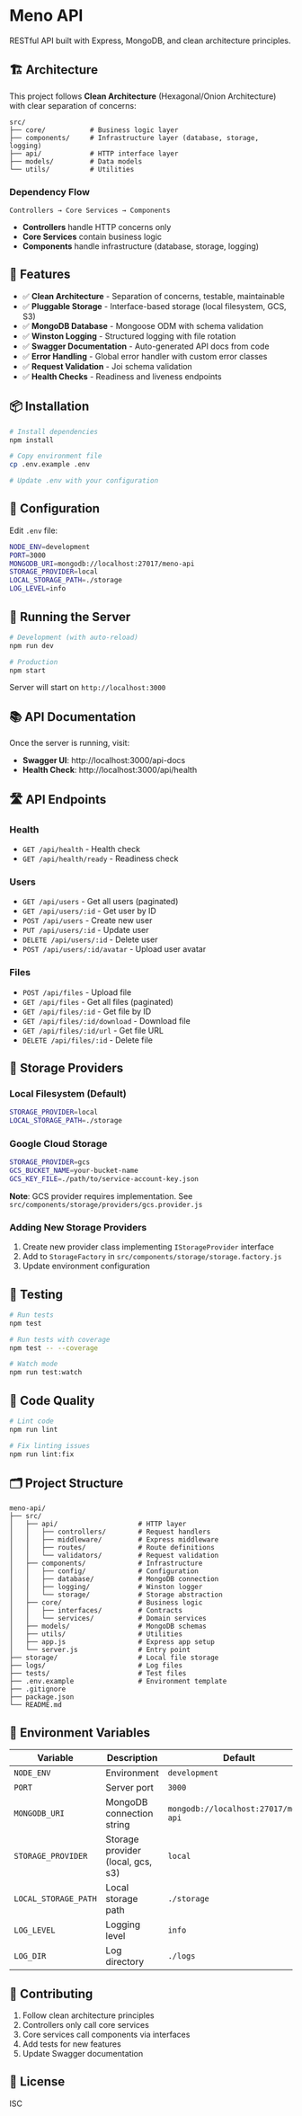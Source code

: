 # Meno API

RESTful API built with Express, MongoDB, and clean architecture principles.

## 🏗️ Architecture

This project follows **Clean Architecture** (Hexagonal/Onion Architecture) with clear separation of concerns:

```
src/
├── core/           # Business logic layer
├── components/     # Infrastructure layer (database, storage, logging)
├── api/            # HTTP interface layer
├── models/         # Data models
└── utils/          # Utilities
```

### Dependency Flow

```
Controllers → Core Services → Components
```

- **Controllers** handle HTTP concerns only
- **Core Services** contain business logic
- **Components** handle infrastructure (database, storage, logging)

## 🚀 Features

- ✅ **Clean Architecture** - Separation of concerns, testable, maintainable
- ✅ **Pluggable Storage** - Interface-based storage (local filesystem, GCS, S3)
- ✅ **MongoDB Database** - Mongoose ODM with schema validation
- ✅ **Winston Logging** - Structured logging with file rotation
- ✅ **Swagger Documentation** - Auto-generated API docs from code
- ✅ **Error Handling** - Global error handler with custom error classes
- ✅ **Request Validation** - Joi schema validation
- ✅ **Health Checks** - Readiness and liveness endpoints

## 📦 Installation

```bash
# Install dependencies
npm install

# Copy environment file
cp .env.example .env

# Update .env with your configuration
```

## 🔧 Configuration

Edit `.env` file:

```bash
NODE_ENV=development
PORT=3000
MONGODB_URI=mongodb://localhost:27017/meno-api
STORAGE_PROVIDER=local
LOCAL_STORAGE_PATH=./storage
LOG_LEVEL=info
```

## 🏃 Running the Server

```bash
# Development (with auto-reload)
npm run dev

# Production
npm start
```

Server will start on `http://localhost:3000`

## 📚 API Documentation

Once the server is running, visit:

- **Swagger UI**: http://localhost:3000/api-docs
- **Health Check**: http://localhost:3000/api/health

## 🛣️ API Endpoints

### Health
- `GET /api/health` - Health check
- `GET /api/health/ready` - Readiness check

### Users
- `GET /api/users` - Get all users (paginated)
- `GET /api/users/:id` - Get user by ID
- `POST /api/users` - Create new user
- `PUT /api/users/:id` - Update user
- `DELETE /api/users/:id` - Delete user
- `POST /api/users/:id/avatar` - Upload user avatar

### Files
- `POST /api/files` - Upload file
- `GET /api/files` - Get all files (paginated)
- `GET /api/files/:id` - Get file by ID
- `GET /api/files/:id/download` - Download file
- `GET /api/files/:id/url` - Get file URL
- `DELETE /api/files/:id` - Delete file

## 🔌 Storage Providers

### Local Filesystem (Default)

```bash
STORAGE_PROVIDER=local
LOCAL_STORAGE_PATH=./storage
```

### Google Cloud Storage

```bash
STORAGE_PROVIDER=gcs
GCS_BUCKET_NAME=your-bucket-name
GCS_KEY_FILE=./path/to/service-account-key.json
```

**Note**: GCS provider requires implementation. See `src/components/storage/providers/gcs.provider.js`

### Adding New Storage Providers

1. Create new provider class implementing `IStorageProvider` interface
2. Add to `StorageFactory` in `src/components/storage/storage.factory.js`
3. Update environment configuration

## 🧪 Testing

```bash
# Run tests
npm test

# Run tests with coverage
npm test -- --coverage

# Watch mode
npm run test:watch
```

## 📝 Code Quality

```bash
# Lint code
npm run lint

# Fix linting issues
npm run lint:fix
```

## 🗂️ Project Structure

```
meno-api/
├── src/
│   ├── api/                    # HTTP layer
│   │   ├── controllers/        # Request handlers
│   │   ├── middleware/         # Express middleware
│   │   ├── routes/             # Route definitions
│   │   └── validators/         # Request validation
│   ├── components/             # Infrastructure
│   │   ├── config/             # Configuration
│   │   ├── database/           # MongoDB connection
│   │   ├── logging/            # Winston logger
│   │   └── storage/            # Storage abstraction
│   ├── core/                   # Business logic
│   │   ├── interfaces/         # Contracts
│   │   └── services/           # Domain services
│   ├── models/                 # MongoDB schemas
│   ├── utils/                  # Utilities
│   ├── app.js                  # Express app setup
│   └── server.js               # Entry point
├── storage/                    # Local file storage
├── logs/                       # Log files
├── tests/                      # Test files
├── .env.example                # Environment template
├── .gitignore
├── package.json
└── README.md
```

## 🔐 Environment Variables

| Variable | Description | Default |
|----------|-------------|---------|
| `NODE_ENV` | Environment | `development` |
| `PORT` | Server port | `3000` |
| `MONGODB_URI` | MongoDB connection string | `mongodb://localhost:27017/meno-api` |
| `STORAGE_PROVIDER` | Storage provider (local, gcs, s3) | `local` |
| `LOCAL_STORAGE_PATH` | Local storage path | `./storage` |
| `LOG_LEVEL` | Logging level | `info` |
| `LOG_DIR` | Log directory | `./logs` |

## 🤝 Contributing

1. Follow clean architecture principles
2. Controllers only call core services
3. Core services call components via interfaces
4. Add tests for new features
5. Update Swagger documentation

## 📄 License

ISC
